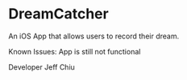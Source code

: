 # DreamCatcher

An iOS App that allows users to record their dream.

Known Issues: App is still not functional

Developer
Jeff Chiu

